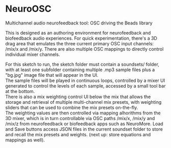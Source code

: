 # NeuroOSC
Multichannel audio neurofeedback tool: OSC driving the Beads library

This is designed as an authoring environment for neurofeedback and biofeedback audio experiences.  For quick experimentation, there's a 3D drag area that emulates the three current primary OSC input channels: /mix/x and /mix/y.  There are also multiple OSC mappings to directly control individual mixer channels.

For this sketch to run, the sketch folder must contain a soundsets/ folder, with at least one subfolder containing multiple .mp3 sample files plus a "bg.jpg" image file that will appear in the UI.  
The sample files will be played in continuous loops, controlled by a mixer UI generated to control the levels of each sample, accessed by a small tool bar at the bottom.  
There is also a mix weighting control UI below the mix that allows the storage and retrieval of multiple multi-channel mix presets, with weighting sliders that can be used to combine the mix presets on-the-fly.  
The weighting values are then controlled via mapping alhorithms from the 3D mixer, which is in turn controllable via OSC paths /mix/x, /mix/y and /mix/z from neurofeedback or biofeedback apps such as NeuroMore.
Load and Save buttons access JSON files in the current soundset folder to store and recall the mix presets and weights.  (next up: store equations and mappings as well).

